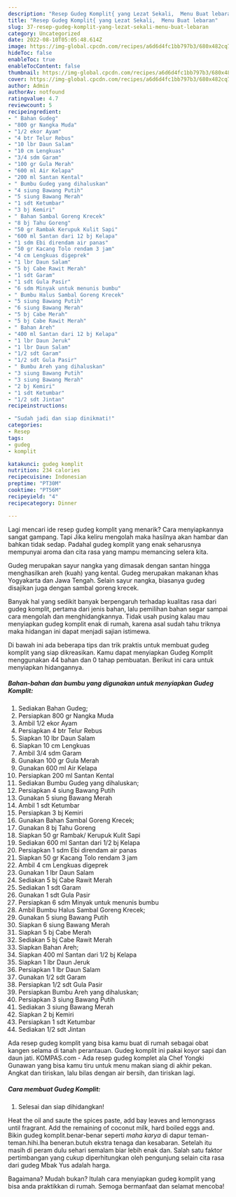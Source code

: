 ```yaml
---
description: "Resep Gudeg Komplit{ yang Lezat Sekali,  Menu Buat lebaran"
title: "Resep Gudeg Komplit{ yang Lezat Sekali,  Menu Buat lebaran"
slug: 37-resep-gudeg-komplit-yang-lezat-sekali-menu-buat-lebaran
category: Uncategorized
date: 2022-08-10T05:05:48.614Z
image: https://img-global.cpcdn.com/recipes/a6d6d4fc1bb797b3/680x482cq70/gudeg-komplit-foto-resep-utama.jpg
hideToc: false
enableToc: true
enableTocContent: false
thumbnail: https://img-global.cpcdn.com/recipes/a6d6d4fc1bb797b3/680x482cq70/gudeg-komplit-foto-resep-utama.jpg
cover: https://img-global.cpcdn.com/recipes/a6d6d4fc1bb797b3/680x482cq70/gudeg-komplit-foto-resep-utama.jpg
author: Admin
authorAv: notfound
ratingvalue: 4.7
reviewcount: 5
recipeingredient:
- " Bahan Gudeg"
- "800 gr Nangka Muda"
- "1/2 ekor Ayam"
- "4 btr Telur Rebus"
- "10 lbr Daun Salam"
- "10 cm Lengkuas"
- "3/4 sdm Garam"
- "100 gr Gula Merah"
- "600 ml Air Kelapa"
- "200 ml Santan Kental"
- " Bumbu Gudeg yang dihaluskan"
- "4 siung Bawang Putih"
- "5 siung Bawang Merah"
- "1 sdt Ketumbar"
- "3 bj Kemiri"
- " Bahan Sambal Goreng Krecek"
- "8 bj Tahu Goreng"
- "50 gr Rambak Kerupuk Kulit Sapi"
- "600 ml Santan dari 12 bj Kelapa"
- "1 sdm Ebi direndam air panas"
- "50 gr Kacang Tolo rendam 3 jam"
- "4 cm Lengkuas digeprek"
- "1 lbr Daun Salam"
- "5 bj Cabe Rawit Merah"
- "1 sdt Garam"
- "1 sdt Gula Pasir"
- "6 sdm Minyak untuk menunis bumbu"
- " Bumbu Halus Sambal Goreng Krecek"
- "5 siung Bawang Putih"
- "6 siung Bawang Merah"
- "5 bj Cabe Merah"
- "5 bj Cabe Rawit Merah"
- " Bahan Areh"
- "400 ml Santan dari 12 bj Kelapa"
- "1 lbr Daun Jeruk"
- "1 lbr Daun Salam"
- "1/2 sdt Garam"
- "1/2 sdt Gula Pasir"
- " Bumbu Areh yang dihaluskan"
- "3 siung Bawang Putih"
- "3 siung Bawang Merah"
- "2 bj Kemiri"
- "1 sdt Ketumbar"
- "1/2 sdt Jintan"
recipeinstructions:

- "Sudah jadi dan siap dinikmati!"
categories:
- Resep
tags:
- gudeg
- komplit

katakunci: gudeg komplit 
nutrition: 234 calories
recipecuisine: Indonesian
preptime: "PT30M"
cooktime: "PT56M"
recipeyield: "4"
recipecategory: Dinner

---
```



Lagi mencari ide resep gudeg komplit yang menarik? Cara menyiapkannya sangat gampang. Tapi Jika keliru mengolah maka hasilnya akan hambar dan bahkan tidak sedap. Padahal gudeg komplit yang enak seharusnya mempunyai aroma dan cita rasa yang mampu memancing selera kita.


Gudeg merupakan sayur nangka yang dimasak dengan santan hingga menghasilkan areh (kuah) yang kental. Gudeg merupakan makanan khas Yogyakarta dan Jawa Tengah. Selain sayur nangka, biasanya gudeg disajikan juga dengan sambal goreng krecek.

Banyak hal yang sedikit banyak berpengaruh terhadap kualitas rasa dari gudeg komplit, pertama dari jenis bahan, lalu pemilihan bahan segar sampai cara mengolah dan menghidangkannya. Tidak usah pusing kalau mau menyiapkan gudeg komplit enak di rumah, karena asal sudah tahu triknya maka hidangan ini dapat menjadi sajian istimewa.


Di bawah ini ada beberapa tips dan trik praktis untuk membuat gudeg komplit yang siap dikreasikan. Kamu dapat menyiapkan Gudeg Komplit menggunakan 44 bahan dan 0 tahap pembuatan. Berikut ini cara untuk menyiapkan hidangannya.

<!--inarticleads1-->

##### Bahan-bahan dan bumbu yang digunakan untuk menyiapkan Gudeg Komplit:

1. Sediakan  Bahan Gudeg;
1. Persiapkan 800 gr Nangka Muda
1. Ambil 1/2 ekor Ayam
1. Persiapkan 4 btr Telur Rebus
1. Siapkan 10 lbr Daun Salam
1. Siapkan 10 cm Lengkuas
1. Ambil 3/4 sdm Garam
1. Gunakan 100 gr Gula Merah
1. Gunakan 600 ml Air Kelapa
1. Persiapkan 200 ml Santan Kental
1. Sediakan  Bumbu Gudeg yang dihaluskan;
1. Persiapkan 4 siung Bawang Putih
1. Gunakan 5 siung Bawang Merah
1. Ambil 1 sdt Ketumbar
1. Persiapkan 3 bj Kemiri
1. Gunakan  Bahan Sambal Goreng Krecek;
1. Gunakan 8 bj Tahu Goreng
1. Siapkan 50 gr Rambak/ Kerupuk Kulit Sapi
1. Sediakan 600 ml Santan dari 1/2 bj Kelapa
1. Persiapkan 1 sdm Ebi direndam air panas
1. Siapkan 50 gr Kacang Tolo rendam 3 jam
1. Ambil 4 cm Lengkuas digeprek
1. Gunakan 1 lbr Daun Salam
1. Sediakan 5 bj Cabe Rawit Merah
1. Sediakan 1 sdt Garam
1. Gunakan 1 sdt Gula Pasir
1. Persiapkan 6 sdm Minyak untuk menunis bumbu
1. Ambil  Bumbu Halus Sambal Goreng Krecek;
1. Gunakan 5 siung Bawang Putih
1. Siapkan 6 siung Bawang Merah
1. Siapkan 5 bj Cabe Merah
1. Sediakan 5 bj Cabe Rawit Merah
1. Siapkan  Bahan Areh;
1. Siapkan 400 ml Santan dari 1/2 bj Kelapa
1. Siapkan 1 lbr Daun Jeruk
1. Persiapkan 1 lbr Daun Salam
1. Gunakan 1/2 sdt Garam
1. Persiapkan 1/2 sdt Gula Pasir
1. Persiapkan  Bumbu Areh yang dihaluskan;
1. Persiapkan 3 siung Bawang Putih
1. Sediakan 3 siung Bawang Merah
1. Siapkan 2 bj Kemiri
1. Persiapkan 1 sdt Ketumbar
1. Sediakan 1/2 sdt Jintan


Ada resep gudeg komplit yang bisa kamu buat di rumah sebagai obat kangen selama di tanah perantauan. Gudeg komplit ini pakai koyor sapi dan daun jati. KOMPAS.com - Ada resep gudeg komplet ala Chef Yongki Gunawan yang bisa kamu tiru untuk menu makan siang di akhir pekan. Angkat dan tiriskan, lalu bilas dengan air bersih, dan tiriskan lagi. 

<!--inarticleads2-->

##### Cara membuat Gudeg Komplit:


1. Selesai dan siap dihidangkan!

Heat the oil and saute the spices paste, add bay leaves and lemongrass until fragrant. Add the remaining of coconut milk, hard boiled eggs and. Bikin gudeg komplit.benar-benar seperti *maha karya* di dapur teman-teman.hihi.lha beneran.butuh ekstra tenaga dan kesabaran. Setelah itu masih di peram dulu sehari semalam biar lebih enak dan. Salah satu faktor pertimbangan yang cukup diperhitungkan oleh pengunjung selain cita rasa dari gudeg Mbak Yus adalah harga. 

Bagaimana? Mudah bukan? Itulah cara menyiapkan gudeg komplit yang bisa anda praktikkan di rumah. Semoga bermanfaat dan selamat mencoba!
